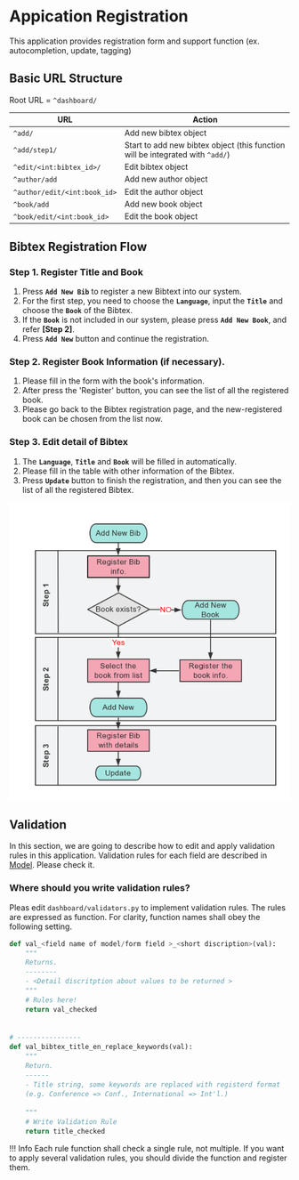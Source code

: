# Appication Registration

This application provides registration form and support function (ex. autocompletion, update, tagging)

## Basic URL Structure
Root URL = `^dashboard/`

| URL | Action |
|-----|-------------|
| `^add/` | Add new bibtex object |
| `^add/step1/` | Start to add new bibtex object (this function will be integrated with `^add/`) |
| `^edit/<int:bibtex_id>/` | Edit bibtex object |
| `^author/add` | Add new author object |
| `^author/edit/<int:book_id>` | Edit the author object |
| `^book/add` | Add new book object |
| `^book/edit/<int:book_id>` | Edit the book object |

## Bibtex Registration Flow
### Step 1. Register Title and Book <!-- (and Number of Authors) -->
<!--
Just provide `language, title, book`. In the next page, our app returns you a form with some guides (e.g. Requrired or Not)
(Validation and user check)
-->

1. Press __`Add New Bib`__ to register a new Bibtext into our system.  
2. For the first step, you need to choose the __`Language`__, input the __`Title`__ and choose the __`Book`__ of the Bibtex.  
3. If the __`Book`__ is not included in our system, please press __`Add New Book`__, and refer __[Step 2]__. 
4. Press __`Add New`__ button and continue the registration.  


### Step 2. Register Book Information (if necessary).
1. Please fill in the form with the book's information.
2. After press the 'Register' button, you can see the list of all the registered book.
3. Please go back to the Bibtex registration page, and the new-registered book can be chosen from the list now.   


### Step 3. Edit detail of Bibtex
<!--Register detail information of the bib object. Validation is performed afeter click send button.
(Validation and user check)
-->

1. The __`Language`__, __`Title`__ and __`Book`__ will be filled in automatically.
2. Please fill in the table with other information of the Bibtex.
3. Press __`Update`__ button to finish the registration, and then you can see the list of all the registered Bibtex.

![RegisterFLow](images/RegistrationFlow.png)

## Validation
In this section, we are going to describe how to edit and apply validation rules in this application.
Validation rules for each field are described in [Model](./models.md). Please check it.


### Where should you write validation rules?
Pleas edit `dashboard/validators.py` to implement validation rules. The rules are expressed as function. For clarity, function names shall obey the following setting.

```python
def val_<field name of model/form field >_<short discription>(val):
	"""
	Returns.
	--------
	- <Detail discritption about values to be returned >
	"""
	# Rules here!
	return val_checked


# ----------------
def val_bibtex_title_en_replace_keywords(val):
	"""
	Return.
	------
    - Title string, some keywords are replaced with registerd format
    (e.g. Conference => Conf., International => Int'l.)

	"""
	# Write Validation Rule
	return title_checked
```

!!! Info
	Each rule function shall check a single rule, not multiple. If you want to apply several validation rules, you should divide the function and register them.


